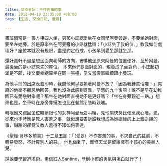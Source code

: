 ```yaml
---
title: 交換日記：不作害羞的事
date: 2012-04-19 23:35:00 +08:00
tags: [生活, 交換日記, 童趣]

---
```


畫班慣常是一張方檯四人坐，男孩小誌總愛坐在女同學阿曼旁邊，不要坐她對面，要坐左她旁。於是原來坐在阿曼旁的小皓就猛嚷：「小誌坐了我的位。」教我如何處理好？座位本就沒有規限，盡是約定俗成，小孩早到愛坐那就坐那。  
  
還好嘉軒不過是想坐面向老師的方向，安排他坐原來阿曼的位置便好，至於阿曼，最後坐的是小誌原先的座位。 本來他們是面對面的，現竟成了坐對角，小誌起初滿是不願，後又慶幸總算坐在同一張檯，便又當沒事繼續跟小曼玩。  
  
為他手冊的出席表蓋印時，我問他何以要賴著阿曼不放？「因為我鍾意佢囉！」爽直的他毫不顧忌地回答。我也沒為此感到訝異，早慧的九十後嘛！誰不是早在幼稚園已有愛戀對象呢？那坐在她對面直視她不是更好嗎？「坐在身旁親近一點。」想來也是，坐車時在身旁靠攏怎也比在餐館用膳時親暱。  
  
轉眼他又跑回坐位繼續跟他的女神阿曼玩耍叫嚷，見他愉快莫比便惹我心癢。愛，從來也不峙應是教人害羞之事，就似想要告訴誰我想成為她姻緣的上上籤之類的事，甜甜的卻竟又教人羞得不知如何表達。  
  
《聖經‧哥林多前書》十三章五節：「（愛是）不作害羞的事，不求自己的益處，不輊易發怒，不計算別人的惡。」他也做到了，難怪天堂是留給擁有小孩心的美麗人兒。  
  
還說要學習追求術，甭信紅人Santino，學到小孩的勇氣與坦白就行了！
